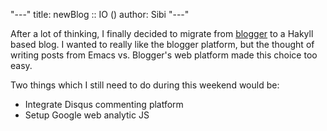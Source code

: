 "---"
title: newBlog :: IO ()
author: Sibi
"---"

After a lot of thinking, I finally decided to migrate from
[blogger](http://blog.psibi.in) to a Hakyll based blog. I wanted to
really like the blogger platform, but the thought of writing posts
from Emacs vs. Blogger's web platform made this choice too easy.

Two things which I still need to do during this weekend would be:

* Integrate Disqus commenting platform
* Setup Google web analytic JS

